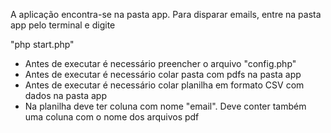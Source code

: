 A aplicação encontra-se na pasta app. Para disparar emails, entre na pasta app pelo terminal e digite

"php start.php"

* Antes de executar é necessário preencher o arquivo "config.php"
* Antes de executar é necessário colar pasta com pdfs na pasta app
* Antes de executar é necessário colar planilha em formato CSV com dados na pasta app
* Na planilha deve ter coluna com nome "email". Deve conter também uma coluna com o nome dos arquivos pdf